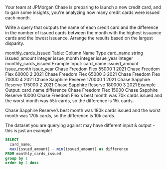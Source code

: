 Your team at JPMorgan Chase is preparing to launch a new credit card, and to gain some insights, you're analyzing how many credit cards were issued each month.

Write a query that outputs the name of each credit card and the difference in the number of issued cards between the month with the highest issuance cards and the lowest issuance. Arrange the results based on the largest disparity.

monthly_cards_issued Table:
Column Name	Type
card_name	string
issued_amount	integer
issue_month	integer
issue_year	integer
monthly_cards_issued Example Input:
card_name	issued_amount	issue_month	issue_year
Chase Freedom Flex	55000	1	2021
Chase Freedom Flex	60000	2	2021
Chase Freedom Flex	65000	3	2021
Chase Freedom Flex	70000	4	2021
Chase Sapphire Reserve	170000	1	2021
Chase Sapphire Reserve	175000	2	2021
Chase Sapphire Reserve	180000	3	2021
Example Output:
card_name	difference
Chase Freedom Flex	15000
Chase Sapphire Reserve	10000
Chase Freedom Flex's best month was 70k cards issued and the worst month was 55k cards, so the difference is 15k cards.

Chase Sapphire Reserve’s best month was 180k cards issued and the worst month was 170k cards, so the difference is 10k cards.

The dataset you are querying against may have different input & output - this is just an example!


```sql
SELECT
  card_name,
  max(issued_amount) - min(issued_amount) as difference
FROM monthly_cards_issued
group by 1
order by 2 desc
```
